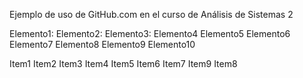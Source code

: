 Ejemplo de uso de GitHub.com en el curso de Análisis de Sistemas 2


Elemento1:
Elemento2:
Elemento3:
Elemento4
Elemento5
Elemento6
Elemento7
Elemento8
Elemento9
Elemento10

Item1
Item2
Item3
Item4
Item5
Item6
Item7
Item9
Item8

